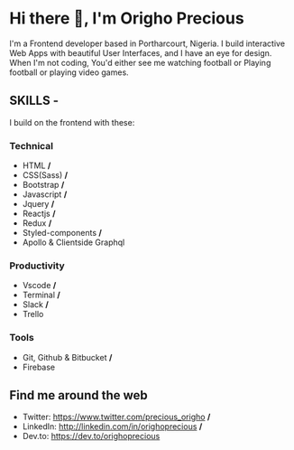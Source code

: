 # Hi there 👋, I'm Origho Precious 

I'm a Frontend developer based in Portharcourt, Nigeria. I build interactive Web Apps with beautiful User Interfaces, and I have an eye for design. When I'm not coding, You'd either see me watching football or Playing football or playing video games.

## SKILLS - 
I build on the frontend with these:
### Technical
- HTML **/**
- CSS(Sass) **/**
- Bootstrap **/**
- Javascript **/**
- Jquery **/**
- Reactjs **/**
- Redux **/**
- Styled-components **/**
- Apollo & Clientside Graphql

### Productivity 
- Vscode **/**
- Terminal **/**
- Slack **/**
- Trello

### Tools
- Git, Github & Bitbucket **/**
- Firebase


## Find me around the web
- Twitter: https://www.twitter.com/precious_origho **/**
- LinkedIn: http://linkedin.com/in/orighoprecious **/**
- Dev.to: https://dev.to/orighoprecious
